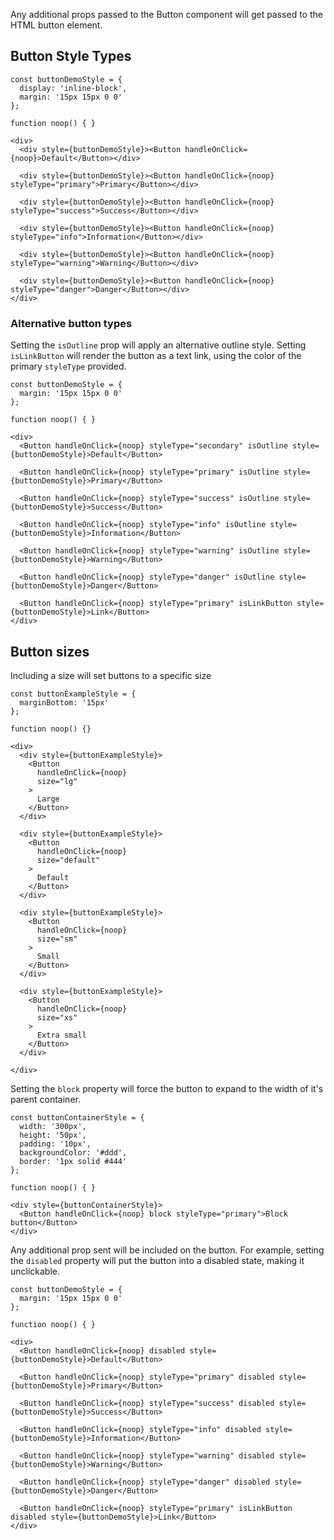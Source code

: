 Any additional props passed to the Button component will get passed to the HTML button element.

## Button Style Types

```
const buttonDemoStyle = {
  display: 'inline-block',
  margin: '15px 15px 0 0'
};

function noop() { }

<div>
  <div style={buttonDemoStyle}><Button handleOnClick={noop}>Default</Button></div>

  <div style={buttonDemoStyle}><Button handleOnClick={noop} styleType="primary">Primary</Button></div>

  <div style={buttonDemoStyle}><Button handleOnClick={noop} styleType="success">Success</Button></div>

  <div style={buttonDemoStyle}><Button handleOnClick={noop} styleType="info">Information</Button></div>

  <div style={buttonDemoStyle}><Button handleOnClick={noop} styleType="warning">Warning</Button></div>

  <div style={buttonDemoStyle}><Button handleOnClick={noop} styleType="danger">Danger</Button></div>
</div>
```

### Alternative button types

Setting the `isOutline` prop will apply an alternative outline style. Setting `isLinkButton`
will render the button as a text link, using the color of the primary `styleType` provided.

```
const buttonDemoStyle = {
  margin: '15px 15px 0 0'
};

function noop() { }

<div>
  <Button handleOnClick={noop} styleType="secondary" isOutline style={buttonDemoStyle}>Default</Button>

  <Button handleOnClick={noop} styleType="primary" isOutline style={buttonDemoStyle}>Primary</Button>

  <Button handleOnClick={noop} styleType="success" isOutline style={buttonDemoStyle}>Success</Button>

  <Button handleOnClick={noop} styleType="info" isOutline style={buttonDemoStyle}>Information</Button>

  <Button handleOnClick={noop} styleType="warning" isOutline style={buttonDemoStyle}>Warning</Button>

  <Button handleOnClick={noop} styleType="danger" isOutline style={buttonDemoStyle}>Danger</Button>

  <Button handleOnClick={noop} styleType="primary" isLinkButton style={buttonDemoStyle}>Link</Button>
</div>
```

## Button sizes

Including a size will set buttons to a specific size

```
const buttonExampleStyle = {
  marginBottom: '15px'
};

function noop() {}

<div>
  <div style={buttonExampleStyle}>
    <Button
      handleOnClick={noop}
      size="lg"
    >
      Large
    </Button>
  </div>

  <div style={buttonExampleStyle}>
    <Button
      handleOnClick={noop}
      size="default"
    >
      Default
    </Button>
  </div>

  <div style={buttonExampleStyle}>
    <Button
      handleOnClick={noop}
      size="sm"
    >
      Small
    </Button>
  </div>

  <div style={buttonExampleStyle}>
    <Button
      handleOnClick={noop}
      size="xs"
    >
      Extra small
    </Button>
  </div>

</div>
```

Setting the `block` property will force the button to expand to the width of it's parent container.

```
const buttonContainerStyle = {
  width: '300px',
  height: '50px',
  padding: '10px',
  backgroundColor: '#ddd',
  border: '1px solid #444'
};

function noop() { }

<div style={buttonContainerStyle}>
  <Button handleOnClick={noop} block styleType="primary">Block button</Button>
</div>

```

Any additional prop sent will be included on the button. For example, setting the `disabled` property will put the button into a disabled state, making it unclickable.

```
const buttonDemoStyle = {
  margin: '15px 15px 0 0'
};

function noop() { }

<div>
  <Button handleOnClick={noop} disabled style={buttonDemoStyle}>Default</Button>

  <Button handleOnClick={noop} styleType="primary" disabled style={buttonDemoStyle}>Primary</Button>

  <Button handleOnClick={noop} styleType="success" disabled style={buttonDemoStyle}>Success</Button>

  <Button handleOnClick={noop} styleType="info" disabled style={buttonDemoStyle}>Information</Button>

  <Button handleOnClick={noop} styleType="warning" disabled style={buttonDemoStyle}>Warning</Button>

  <Button handleOnClick={noop} styleType="danger" disabled style={buttonDemoStyle}>Danger</Button>

  <Button handleOnClick={noop} styleType="primary" isLinkButton disabled style={buttonDemoStyle}>Link</Button>
</div>


```
